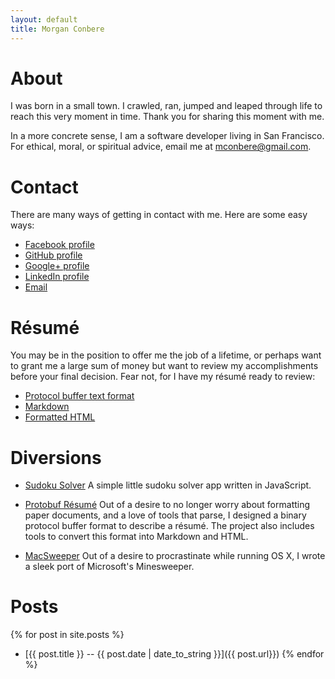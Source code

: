 ```yaml
---
layout: default
title: Morgan Conbere
---
```


About
=====

I was born in a small town. I crawled, ran, jumped and leaped through life to
reach this very moment in time. Thank you for sharing this moment with me.

In a more concrete sense, I am a software developer living in San Francisco.
For ethical, moral, or spiritual advice, email me at
[mconbere@gmail.com](mailto:mconbere@gmail.com).

Contact
=======

There are many ways of getting in contact with me. Here are some easy ways:

* [Facebook profile](https://www.facebook.com/mconbere)
* [GitHub profile](https://github.com/mconbere)
* [Google+ profile](https://plus.google.com/110969377294776852746/posts)
* [LinkedIn profile](http://www.linkedin.com/in/mconbere)
* [Email](mailto:mconbere@gmail.com)

Résumé
======

You may be in the position to offer me the job of a lifetime, or perhaps want to
grant me a large sum of money but want to review my accomplishments before your
final decision. Fear not, for I have my résumé ready to review:

* [Protocol buffer text format](https://github.com/mconbere/Resume/raw/master/mconbere/mconbere.ptxt)
* [Markdown](http://protobuf-resume.appspot.com/pb?url=https%3A%2F%2Fgithub.com%2Fmconbere%2FResume%2Fraw%2Fmaster%2Fmconbere%2Fmconbere.ptxt)
* [Formatted HTML](http://protobuf-resume.appspot.com/?url=https%3A%2F%2Fgithub.com%2Fmconbere%2FResume%2Fraw%2Fmaster%2Fmconbere%2Fmconbere.ptxt)

Diversions
==========

* [Sudoku Solver](sudoku/sudoku.html) A simple little sudoku solver app written
  in JavaScript.

* [Protobuf Résumé](http://github.com/mconbere/resume) Out of a desire to no
  longer worry about formatting paper documents, and a love of tools that parse,
  I designed a binary protocol buffer format to describe a résumé. The project
  also includes tools to convert this format into Markdown and HTML.

* [MacSweeper](http://code.google.com/p/macsweeper) Out of a desire to
  procrastinate while running OS X, I wrote a sleek port of Microsoft's
  Minesweeper.

Posts
=====

{% for post in site.posts %}
* [{{ post.title }} -- {{ post.date | date_to_string }}]({{ post.url}})
{% endfor %}
